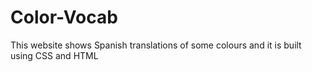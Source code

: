 # Color-Vocab
This website shows Spanish translations of some colours and it is built using CSS and HTML
